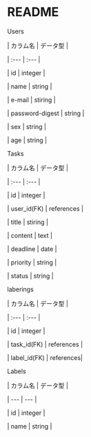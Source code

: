 # README
Users

| カラム名 | データ型 |

  | :--- | :--- |

  | id | integer |

  | name | string |

  | e-mail | stiring |

  | password-digest | string |

  | sex | string |
  
  | age | string |
  
  

Tasks

| カラム名 | データ型 |

  | :--- | :--- |

  | id | integer |

  | user_id(FK) | references |

  | title | stiring |

  | content | text |

  | deadline | date |

  | priority | string |

  | status | string |
  

laberings

| カラム名 | データ型 |

  | :--- | :--- |

  | id | integer |

  | task_id(FK) | references |

  | label_id(FK) | references|
  

Labels

  | カラム名 | データ型 |

  | --- | --- |

  | id | integer |

  | name | string |


